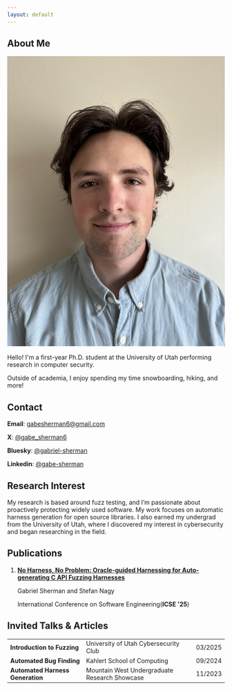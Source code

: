 ```yaml
---
layout: default
---
```


## About Me

<img class="profile-picture" src="me.jpg">

Hello! I'm a first-year Ph.D. student at the University of Utah performing research in computer security.


Outside of academia, I enjoy spending my time snowboarding, hiking, and more!

## Contact
**Email**: [gabesherman6@gmail.com](mailto:gabesherman6@gmail.com)

**X**: [@gabe_sherman6](https://x.com/gabe_sherman6)

**Bluesky**: [@gabriel-sherman](https://bsky.app/profile/gabriel-sherman.bsky.social)

**Linkedin**: [@gabe-sherman](https://www.linkedin.com/in/gabe-sherman-891200/)


## Research Interest

My research is based around fuzz testing, and I’m passionate about proactively protecting widely used software. My work focuses on automatic harness generation for open source libraries. I also earned my undergrad from the University of Utah, where I discovered my interest in cybersecurity and began researching in the field.

## Publications
1. [**No Harness, No Problem: Oracle-guided Harnessing for Auto-generating C API Fuzzing Harnesses**](https://users.cs.utah.edu/~snagy/papers/25ICSE-b.pdf)

    Gabriel Sherman and Stefan Nagy

    International Conference on Software Engineering(**ICSE '25**)

## Invited Talks & Articles

| | | | 
------|----------| ----
**Introduction to Fuzzing** | University of Utah Cybersecurity Club | 03/2025
**Automated Bug Finding** | Kahlert School of Computing | 09/2024
**Automated Harness Generation** | Mountain West Undergraduate Research Showcase | 11/2023

